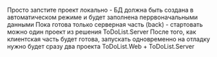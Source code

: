 Просто запстите проект локально - БД должна быть создана в автоматическом режиме и будет заполнена перрвоначальными данными
Пока готова только серверная часть (back) - стартовать можно один проект из решения ToDoList.Server
После того, как клиентская часть будет готова, запускать одновременно на отладку нужно будет сразу два проекта ToDoList.Web + ToDoList.Server

